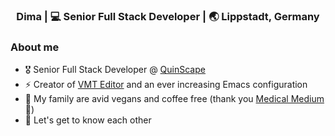 <div align="center">
<h3> Dima | 💻 Senior Full Stack Developer | 🌏 Lippstadt, Germany </h3> 
</div>

### About me 

- 🎖  Senior Full Stack Developer @ [QuinScape](https://www.quinscape.de/)
- ⚡  Creator of [VMT Editor](https://github.com/Dima-369/VMT-Editor) and an ever increasing Emacs configuration
- 🌿  My family are avid vegans and coffee free (thank you [Medical Medium](https://www.medicalmedium.com/) 🙏)
- 💭  Let's get to know each other

<!-- Thank you: https://github.com/bee-san 😉 -->
